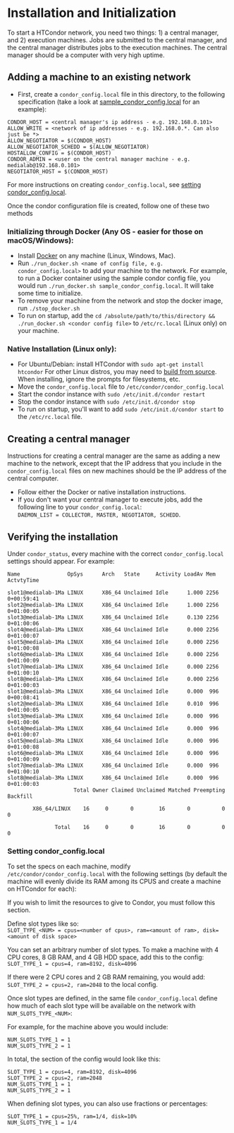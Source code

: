 # Installation and Initialization

To start a HTCondor network, you need two things: 1) a central manager, and 2) execution machines. Jobs are submitted to the central manager, and the central manager distributes jobs to the execution machines. The central manager should be a computer with very high uptime.

## Adding a machine to an existing network
- First, create a `condor_config.local` file in this directory, to the following specification (take a look at [sample_condor_config.local](sample_condor_config.local) for an example):  
```
CONDOR_HOST = <central manager's ip address - e.g. 192.168.0.101>
ALLOW_WRITE = <network of ip addresses - e.g. 192.168.0.*. Can also just be *>
ALLOW_NEGOTIATOR = $(CONDOR_HOST)
ALLOW_NEGOTIATOR_SCHEDD = $(ALLOW_NEGOTIATOR)
HOSTALLOW_CONFIG = $(CONDOR_HOST)
CONDOR_ADMIN = <user on the central manager machine - e.g. medialab@192.168.0.101>
NEGOTIATOR_HOST = $(CONDOR_HOST)
``` 

For more instructions on creating `condor_config.local`, see [setting condor_config.local](#user-content-setting-condor_configlocal).  

Once the condor configuration file is created, follow one of these two methods

### Initializing through Docker (Any OS - easier for those on macOS/Windows):  
- Install [Docker](https://www.docker.com/) on any machine (Linux, Windows, Mac). 
- Run `./run_docker.sh <name of config file, e.g. condor_config.local>` to add your machine to the network. For example, to run a Docker container using the sample condor config file, you would run `./run_docker.sh sample_condor_config.local`. It will take some time to initialize.
- To remove your machine from the network and stop the docker image, run `./stop_docker.sh`
- To run on startup, add the `cd /absolute/path/to/this/directory && ./run_docker.sh <condor config file>` to `/etc/rc.local` (Linux only) on your machine. 

### Native Installation (Linux only):  
- For Ubuntu/Debian: install HTCondor with `sudo apt-get install htcondor` For other Linux distros, you may need to [build from source](https://htcondor-wiki.cs.wisc.edu/index.cgi/wiki). When installing, ignore the prompts for filesystems, etc. 
- Move the `condor_config.local` file to `/etc/condor/condor_config.local`  
- Start the condor instance with `sudo /etc/init.d/condor restart`
- Stop the condor instance with `sudo /etc/init.d/condor stop`
- To run on startup, you'll want to add `sudo /etc/init.d/condor start` to the `/etc/rc.local` file.

## Creating a central manager  
Instructions for creating a central manager are the same as adding a new machine to the network, except that the IP address that you include in the `condor_config.local` files on new machines should be the IP address of the central computer.
- Follow either the Docker or native installation instructions.
- If you don't want your central manager to execute jobs, add the following line to your `condor_config.local`:  
`DAEMON_LIST = COLLECTOR, MASTER, NEGOTIATOR, SCHEDD`.

## Verifying the installation

Under `condor_status`, every machine with the correct `condor_config.local` settings should appear. For example:
```
Name               OpSys      Arch   State     Activity LoadAv Mem   ActvtyTime

slot1@medialab-1Ma LINUX      X86_64 Unclaimed Idle      1.000 2256  0+00:59:41
slot2@medialab-1Ma LINUX      X86_64 Unclaimed Idle      1.000 2256  0+01:00:05
slot3@medialab-1Ma LINUX      X86_64 Unclaimed Idle      0.130 2256  0+01:00:06
slot4@medialab-1Ma LINUX      X86_64 Unclaimed Idle      0.000 2256  0+01:00:07
slot5@medialab-1Ma LINUX      X86_64 Unclaimed Idle      0.000 2256  0+01:00:08
slot6@medialab-1Ma LINUX      X86_64 Unclaimed Idle      0.000 2256  0+01:00:09
slot7@medialab-1Ma LINUX      X86_64 Unclaimed Idle      0.000 2256  0+01:00:10
slot8@medialab-1Ma LINUX      X86_64 Unclaimed Idle      0.000 2256  0+01:00:03
slot1@medialab-3Ma LINUX      X86_64 Unclaimed Idle      0.000  996  0+00:08:41
slot2@medialab-3Ma LINUX      X86_64 Unclaimed Idle      0.010  996  0+01:00:05
slot3@medialab-3Ma LINUX      X86_64 Unclaimed Idle      0.000  996  0+01:00:06
slot4@medialab-3Ma LINUX      X86_64 Unclaimed Idle      0.000  996  0+01:00:07
slot5@medialab-3Ma LINUX      X86_64 Unclaimed Idle      0.000  996  0+01:00:08
slot6@medialab-3Ma LINUX      X86_64 Unclaimed Idle      0.000  996  0+01:00:09
slot7@medialab-3Ma LINUX      X86_64 Unclaimed Idle      0.000  996  0+01:00:10
slot8@medialab-3Ma LINUX      X86_64 Unclaimed Idle      0.000  996  0+01:00:03
                     Total Owner Claimed Unclaimed Matched Preempting Backfill

        X86_64/LINUX    16     0       0        16       0          0        0

               Total    16     0       0        16       0          0        0
```

### Setting condor_config.local

To set the specs on each machine, modify `/etc/condor/condor_config.local` with the following settings (by default the machine will evenly divide its RAM among its CPUS and create a machine on HTCondor for each):

If you wish to limit the resources to give to Condor, you must follow this section.

Define slot types like so:  
`SLOT_TYPE_<NUM> = cpus=<number of cpus>, ram=<amount of ram>, disk=<amount of disk space>`

You can set an arbitrary number of slot types. To make a machine with 4 CPU cores, 8 GB RAM, and 4 GB HDD space, add this to the config:  
`SLOT_TYPE_1 = cpus=4, ram=8192, disk=4096`

If there were 2 CPU cores and 2 GB RAM remaining, you would add:  
`SLOT_TYPE_2 = cpus=2, ram=2048` to the local config.

Once slot types are defined, in the same file `condor_config.local` define how much of each slot type will be available on the network with `NUM_SLOTS_TYPE_<NUM>`:

For example, for the machine above you would include:  
```
NUM_SLOTS_TYPE_1 = 1
NUM_SLOTS_TYPE_2 = 1
```

In total, the section of the config would look like this:  
```
SLOT_TYPE_1 = cpus=4, ram=8192, disk=4096
SLOT_TYPE_2 = cpus=2, ram=2048
NUM_SLOTS_TYPE_1 = 1
NUM_SLOTS_TYPE_2 = 1
```

When defining slot types, you can also use fractions or percentages:
```
SLOT_TYPE_1 = cpus=25%, ram=1/4, disk=10%
NUM_SLOTS_TYPE_1 = 1/4
```
